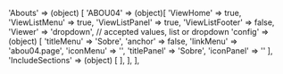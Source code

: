<!-- IDEAL CONFIGURATION FOR THE MODEL -->

'Abouts' => (object) [
'ABOU04' => (object)[
'ViewHome' => true,
'ViewListMenu' => true,
'ViewListPanel' => true,
'ViewListFooter' => false,
'Viewer' => 'dropdown', // accepted values, list or dropdown
'config' => (object) [
'titleMenu' => 'Sobre',
'anchor' => false,
'linkMenu' => 'abou04.page',
'iconMenu' => '',
'titlePanel' => 'Sobre',
'iconPanel' => ''
],
'IncludeSections' => (object) [
],
],
],

